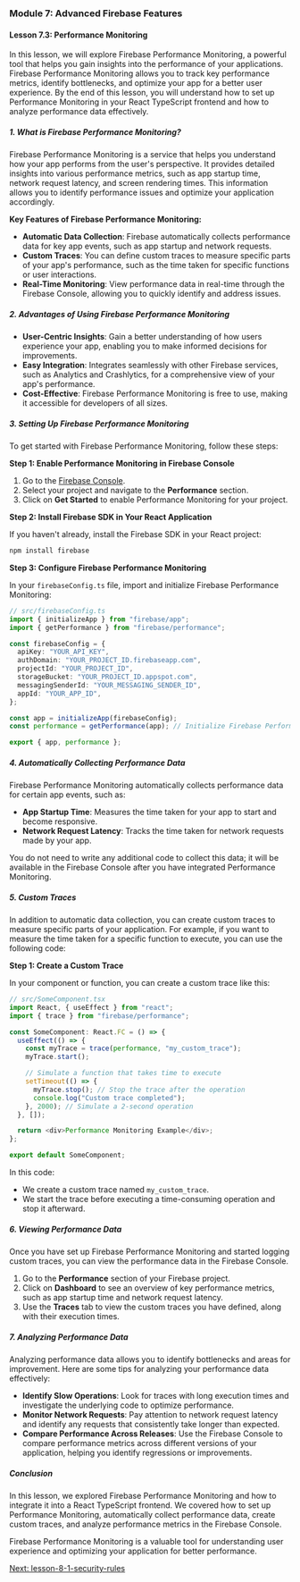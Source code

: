 ### Module 7: Advanced Firebase Features

#### Lesson 7.3: Performance Monitoring

In this lesson, we will explore Firebase Performance Monitoring, a powerful tool that helps you gain insights into the performance of your applications. Firebase Performance Monitoring allows you to track key performance metrics, identify bottlenecks, and optimize your app for a better user experience. By the end of this lesson, you will understand how to set up Performance Monitoring in your React TypeScript frontend and how to analyze performance data effectively.

##### 1. What is Firebase Performance Monitoring?

Firebase Performance Monitoring is a service that helps you understand how your app performs from the user's perspective. It provides detailed insights into various performance metrics, such as app startup time, network request latency, and screen rendering times. This information allows you to identify performance issues and optimize your application accordingly.

**Key Features of Firebase Performance Monitoring:**

- **Automatic Data Collection**: Firebase automatically collects performance data for key app events, such as app startup and network requests.
- **Custom Traces**: You can define custom traces to measure specific parts of your app's performance, such as the time taken for specific functions or user interactions.
- **Real-Time Monitoring**: View performance data in real-time through the Firebase Console, allowing you to quickly identify and address issues.

##### 2. Advantages of Using Firebase Performance Monitoring

- **User-Centric Insights**: Gain a better understanding of how users experience your app, enabling you to make informed decisions for improvements.
- **Easy Integration**: Integrates seamlessly with other Firebase services, such as Analytics and Crashlytics, for a comprehensive view of your app's performance.
- **Cost-Effective**: Firebase Performance Monitoring is free to use, making it accessible for developers of all sizes.

##### 3. Setting Up Firebase Performance Monitoring

To get started with Firebase Performance Monitoring, follow these steps:

**Step 1: Enable Performance Monitoring in Firebase Console**

1. Go to the [Firebase Console](https://console.firebase.google.com/).
2. Select your project and navigate to the **Performance** section.
3. Click on **Get Started** to enable Performance Monitoring for your project.

**Step 2: Install Firebase SDK in Your React Application**

If you haven't already, install the Firebase SDK in your React project:

```bash
npm install firebase
```

**Step 3: Configure Firebase Performance Monitoring**

In your `firebaseConfig.ts` file, import and initialize Firebase Performance Monitoring:

```typescript
// src/firebaseConfig.ts
import { initializeApp } from "firebase/app";
import { getPerformance } from "firebase/performance";

const firebaseConfig = {
  apiKey: "YOUR_API_KEY",
  authDomain: "YOUR_PROJECT_ID.firebaseapp.com",
  projectId: "YOUR_PROJECT_ID",
  storageBucket: "YOUR_PROJECT_ID.appspot.com",
  messagingSenderId: "YOUR_MESSAGING_SENDER_ID",
  appId: "YOUR_APP_ID",
};

const app = initializeApp(firebaseConfig);
const performance = getPerformance(app); // Initialize Firebase Performance Monitoring

export { app, performance };
```

##### 4. Automatically Collecting Performance Data

Firebase Performance Monitoring automatically collects performance data for certain app events, such as:

- **App Startup Time**: Measures the time taken for your app to start and become responsive.
- **Network Request Latency**: Tracks the time taken for network requests made by your app.

You do not need to write any additional code to collect this data; it will be available in the Firebase Console after you have integrated Performance Monitoring.

##### 5. Custom Traces

In addition to automatic data collection, you can create custom traces to measure specific parts of your application. For example, if you want to measure the time taken for a specific function to execute, you can use the following code:

**Step 1: Create a Custom Trace**

In your component or function, you can create a custom trace like this:

```typescript
// src/SomeComponent.tsx
import React, { useEffect } from "react";
import { trace } from "firebase/performance";

const SomeComponent: React.FC = () => {
  useEffect(() => {
    const myTrace = trace(performance, "my_custom_trace");
    myTrace.start();

    // Simulate a function that takes time to execute
    setTimeout(() => {
      myTrace.stop(); // Stop the trace after the operation
      console.log("Custom trace completed");
    }, 2000); // Simulate a 2-second operation
  }, []);

  return <div>Performance Monitoring Example</div>;
};

export default SomeComponent;
```

In this code:

- We create a custom trace named `my_custom_trace`.
- We start the trace before executing a time-consuming operation and stop it afterward.

##### 6. Viewing Performance Data

Once you have set up Firebase Performance Monitoring and started logging custom traces, you can view the performance data in the Firebase Console.

1. Go to the **Performance** section of your Firebase project.
2. Click on **Dashboard** to see an overview of key performance metrics, such as app startup time and network request latency.
3. Use the **Traces** tab to view the custom traces you have defined, along with their execution times.

##### 7. Analyzing Performance Data

Analyzing performance data allows you to identify bottlenecks and areas for improvement. Here are some tips for analyzing your performance data effectively:

- **Identify Slow Operations**: Look for traces with long execution times and investigate the underlying code to optimize performance.
- **Monitor Network Requests**: Pay attention to network request latency and identify any requests that consistently take longer than expected.
- **Compare Performance Across Releases**: Use the Firebase Console to compare performance metrics across different versions of your application, helping you identify regressions or improvements.

##### Conclusion

In this lesson, we explored Firebase Performance Monitoring and how to integrate it into a React TypeScript frontend. We covered how to set up Performance Monitoring, automatically collect performance data, create custom traces, and analyze performance metrics in the Firebase Console.

Firebase Performance Monitoring is a valuable tool for understanding user experience and optimizing your application for better performance.

[Next: lesson-8-1-security-rules](../module-8-best-practices/lesson-8-1-security-rules.md)
